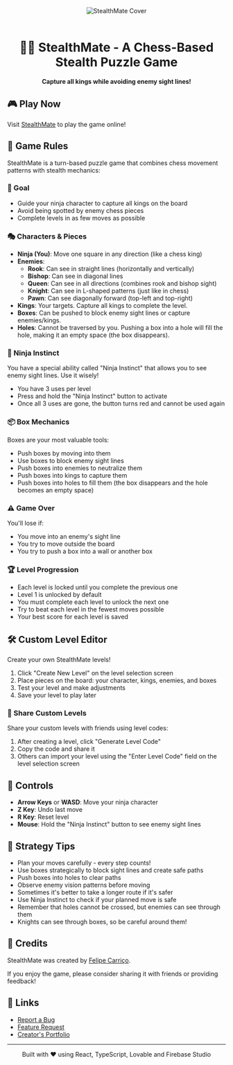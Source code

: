 
<div align="center">
  <img src="https://cdn-images-1.medium.com/v2/0*sx_b7FZWvLmw-bOp" alt="StealthMate Cover" style="margin-bottom: 20px"/>
  <h1>🕵️‍♂️ StealthMate - A Chess-Based Stealth Puzzle Game</h1>
  <p>
    <strong>Capture all kings while avoiding enemy sight lines!</strong>
  </p>
</div>

## 🎮 Play Now

Visit [StealthMate](https://stealthmate.comcedilha.com.br/) to play the game online!

## 🧩 Game Rules

StealthMate is a turn-based puzzle game that combines chess movement patterns with stealth mechanics:

### 🎯 Goal
- Guide your ninja character to capture all kings on the board
- Avoid being spotted by enemy chess pieces
- Complete levels in as few moves as possible

### 🎭 Characters & Pieces

- **Ninja (You)**: Move one square in any direction (like a chess king)
- **Enemies**:
  - **Rook**: Can see in straight lines (horizontally and vertically)
  - **Bishop**: Can see in diagonal lines
  - **Queen**: Can see in all directions (combines rook and bishop sight)
  - **Knight**: Can see in L-shaped patterns (just like in chess)
  - **Pawn**: Can see diagonally forward (top-left and top-right)
- **Kings**: Your targets. Capture all kings to complete the level.
- **Boxes**: Can be pushed to block enemy sight lines or capture enemies/kings.
- **Holes**: Cannot be traversed by you. Pushing a box into a hole will fill the hole, making it an empty space (the box disappears).

### 🥷 Ninja Instinct

You have a special ability called "Ninja Instinct" that allows you to see enemy sight lines. Use it wisely!

- You have 3 uses per level
- Press and hold the "Ninja Instinct" button to activate
- Once all 3 uses are gone, the button turns red and cannot be used again

### 📦 Box Mechanics

Boxes are your most valuable tools:

- Push boxes by moving into them
- Use boxes to block enemy sight lines
- Push boxes into enemies to neutralize them
- Push boxes into kings to capture them
- Push boxes into holes to fill them (the box disappears and the hole becomes an empty space)

### ⚠️ Game Over

You'll lose if:
- You move into an enemy's sight line
- You try to move outside the board
- You try to push a box into a wall or another box

### 🏆 Level Progression

- Each level is locked until you complete the previous one
- Level 1 is unlocked by default
- You must complete each level to unlock the next one
- Try to beat each level in the fewest moves possible
- Your best score for each level is saved

## 🛠️ Custom Level Editor

Create your own StealthMate levels!

1. Click "Create New Level" on the level selection screen
2. Place pieces on the board: your character, kings, enemies, and boxes
3. Test your level and make adjustments
4. Save your level to play later

### 🔄 Share Custom Levels

Share your custom levels with friends using level codes:

1. After creating a level, click "Generate Level Code"
2. Copy the code and share it
3. Others can import your level using the "Enter Level Code" field on the level selection screen

## 🔧 Controls

- **Arrow Keys** or **WASD**: Move your ninja character
- **Z Key**: Undo last move
- **R Key**: Reset level
- **Mouse**: Hold the "Ninja Instinct" button to see enemy sight lines

## 🧠 Strategy Tips

- Plan your moves carefully - every step counts!
- Use boxes strategically to block sight lines and create safe paths
- Push boxes into holes to clear paths
- Observe enemy vision patterns before moving
- Sometimes it's better to take a longer route if it's safer
- Use Ninja Instinct to check if your planned move is safe
- Remember that holes cannot be crossed, but enemies can see through them
- Knights can see through boxes, so be careful around them!

## 🙏 Credits

StealthMate was created by [Felipe Carriço](https://www.linkedin.com/in/fecarrico/).

If you enjoy the game, please consider sharing it with friends or providing feedback!

## 🔗 Links

- [Report a Bug](https://github.com/yourusername/stealthmate/issues)
- [Feature Request](https://github.com/yourusername/stealthmate/issues)
- [Creator's Portfolio](https://www.comcedilha.com.br/)

---

<div align="center">
  <p>Built with ❤️ using React, TypeScript, Lovable and Firebase Studio</p>
</div>
